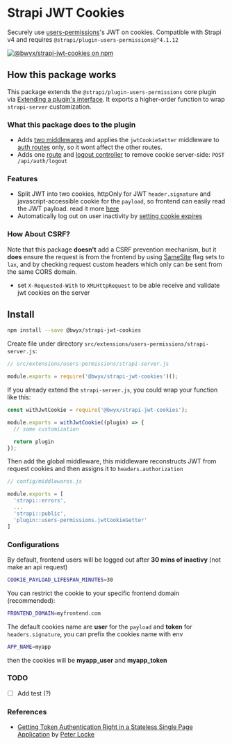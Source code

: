 # Strapi JWT Cookies

Securely use [users-permissions](https://github.com/strapi/strapi/tree/master/packages/plugins/users-permissions/)'s JWT on cookies. Compatible with Strapi v4 and requires `@strapi/plugin-users-permissions@^4.1.12`

[![@bwyx/strapi-jwt-cookies on npm](https://flat.badgen.net/npm/v/@bwyx/strapi-jwt-cookies?icon=npm)](https://www.npmjs.com/package/@bwyx/strapi-jwt-cookies)

## How this package works

This package extends the `@strapi/plugin-users-permissions` core plugin via [Extending a plugin's interface](https://docs.strapi.io/developer-docs/latest/development/plugins-extension.html#extending-a-plugin-s-interface). It exports a higher-order function to wrap `strapi-server` customization.

### What this package does to the plugin

- Adds [two middlewares](https://github.com/bwyx/strapi-jwt-cookies/blob/80414f5bcd44217f2d6af6b78c22a8c4bce87067/index.js#L37) and applies the `jwtCookieSetter` middleware to [auth routes](https://github.com/bwyx/strapi-jwt-cookies/blob/80414f5bcd44217f2d6af6b78c22a8c4bce87067/index.js#L13) only, so it wont affect the other routes.
- Adds one [route](https://github.com/bwyx/strapi-jwt-cookies/blob/80414f5bcd44217f2d6af6b78c22a8c4bce87067/index.js#L49) and [logout controller](https://github.com/bwyx/strapi-jwt-cookies/blob/80414f5bcd44217f2d6af6b78c22a8c4bce87067/index.js#L43) to remove cookie server-side: `POST /api/auth/logout`

### Features

- Split JWT into two cookies, httpOnly for JWT `header.signature` and javascript-accessible cookie for the `payload`, so frontend can easily read the JWT payload. read it more [here](https://medium.com/lightrail/getting-token-authentication-right-in-a-stateless-single-page-application-57d0c6474e3)
- Automatically log out on user inactivity by [setting cookie expires](#configurations)

### How About CSRF?

Note that this package **doesn't** add a CSRF prevention mechanism, but it **does** ensure the request is from the frontend by using [SameSite](https://developer.mozilla.org/en-US/docs/Web/HTTP/Headers/Set-Cookie/SameSite) flag sets to `lax`,
and by checking request custom headers which only can be sent from the same CORS domain.

- set `X-Requested-With` to `XMLHttpRequest` to be able receive and validate jwt cookies on the server

## Install

```bash
npm install --save @bwyx/strapi-jwt-cookies
```

Create file under directory `src/extensions/users-permissions/strapi-server.js`:

```js
// src/extensions/users-permissions/strapi-server.js

module.exports = require('@bwyx/strapi-jwt-cookies')(); 

```

If you already extend the `strapi-server.js`, you could wrap your function like this:

```js
const withJwtCookie = require('@bwyx/strapi-jwt-cookies');

module.exports = withJwtCookie((plugin) => {
  // some customization

  return plugin
});

```

Then add the global middleware, this middleware reconstructs JWT from request cookies and then assigns it to `headers.authorization`

```js
// config/middlewares.js

module.exports = [
  'strapi::errors',
  ...
  'strapi::public',
  'plugin::users-permissions.jwtCookieGetter'
]
```

### Configurations

By default, frontend users will be logged out after **30 mins of inactivy** (not make an api request)

```bash
COOKIE_PAYLOAD_LIFESPAN_MINUTES=30
```

You can restrict the cookie to your specific frontend domain (recommended):

```bash
FRONTEND_DOMAIN=myfrontend.com
```

The default cookies name are **user** for the `payload` and **token** for `headers.signature`, you can prefix the cookies name with env

```bash
APP_NAME=myapp
```

then the cookies will be **myapp_user** and **myapp_token**

### TODO
- [ ] Add test (?)

### References

- [Getting Token Authentication Right in a Stateless Single Page Application](https://medium.com/lightrail/getting-token-authentication-right-in-a-stateless-single-page-application-57d0c6474e3) by [Peter Locke](https://medium.com/@pdlocke)
